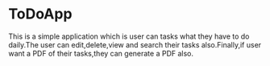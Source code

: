 # ToDoApp

This is a simple application which is user can tasks what they have to do daily.The user can edit,delete,view and search their tasks also.Finally,if user want a PDF of their tasks,they can generate a PDF also.
